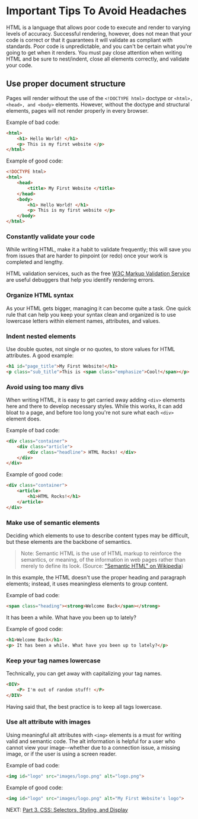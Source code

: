 # Important Tips To Avoid Headaches

HTML is a language that allows poor code to execute and render to varying levels of accuracy. Successful rendering, however, does not mean that your code is correct or that it guarantees it will validate as compliant with standards. Poor code is unpredictable, and you can't be certain what you're going to get when it renders. You must pay close attention when writing HTML and be sure to nest/indent, close all elements correctly, and validate your code.

## Use proper document structure

Pages will render without the use of the ```<!DOCTYPE html>``` doctype or ```<html>, <head>, and <body>``` elements. However, without the doctype and structural elements, pages will not render properly in every browser.

Example of bad code:

``` html
<html>
    <h1> Hello World! </h1>
    <p> This is my first website </p>
</html>
```

Example of good code:

``` html
<!DOCTYPE html>
<html>
    <head>
        <title> My First Website </title>
    </head>
    <body>
        <h1> Hello World! </h1>
        <p> This is my first website </p>
    </body>
</html>
```

### Constantly validate your code

While writing HTML, make it a habit to validate frequently; this will save you from issues that are harder to pinpoint (or redo) once your work is completed and lengthy.

HTML validation services, such as the free [W3C Markup Validation Service](https://validator.w3.org/) are useful debuggers that help you identify rendering errors.

### Organize HTML syntax

As your HTML gets bigger, managing it can become quite a task. One quick rule that can help you keep your syntax clean and organized is to use lowercase letters within element names, attributes, and values.

### Indent nested elements

Use double quotes, not single or no quotes, to store values for HTML attributes. A good example:

``` html
<h1 id="page_title">My First Website!</h1>
<p class="sub_title">This is <span class="emphasize">Cool!</span></p>
```

### Avoid using too many divs

When writing HTML, it is easy to get carried away adding ```<div>``` elements here and there to develop necessary styles. While this works, it can add bloat to a page, and before too long you're not sure what each ```<div>``` element does.

Example of bad code:

``` html
<div class="container">
    <div class="article">
        <div class="headline"> HTML Rocks! </div>
    </div>
</div>
```

Example of good code:

``` html
<div class="container">
    <article>
        <h1>HTML Rocks!</h1>
    </article>
</div>
```

### Make use of semantic elements

Deciding which elements to use to describe content types may be difficult, but these elements are the backbone of semantics.

> Note: Semantic HTML is the use of HTML markup to reinforce the semantics, or meaning, of the information in web pages rather than merely to define its look.
(Source: ["Semantic HTML" on Wikipedia](en.wikipedia.org/wiki/Semantic_HTML))

In this example, the HTML doesn't use the proper heading and paragraph elements; instead, it uses meaningless elements to group content.

Example of bad code:

``` html
<span class="heading"><strong>Welcome Back</span></strong>
```

It has been a while. What have you been up to lately?

Example of good code:

``` html
<h1>Welcome Back</h1>
<p> It has been a while. What have you been up to lately?</p>
```

### Keep your tag names lowercase

Technically, you can get away with capitalizing your tag names.

``` html
<DIV>
    <P> I'm out of random stuff! </P>
</DIV>
```

Having said that, the best practice is to keep all tags lowercase.

### Use alt attribute with images

Using meaningful alt attributes with `<img>` elements is a must for writing valid and semantic code. The alt information is helpful for a user who cannot view your image--whether due to a connection issue, a missing image, or if the user is using a screen reader.

Example of bad code:

``` html
<img id="logo" src="images/logo.png" alt="logo.png">
```

Example of good code:

``` html
<img id="logo" src="images/logo.png" alt="My First Website's logo">
```

NEXT: [Part 3. CSS: Selectors, Styling, and Display](../Part%203.%20CSS%20%26%20CSS3)
